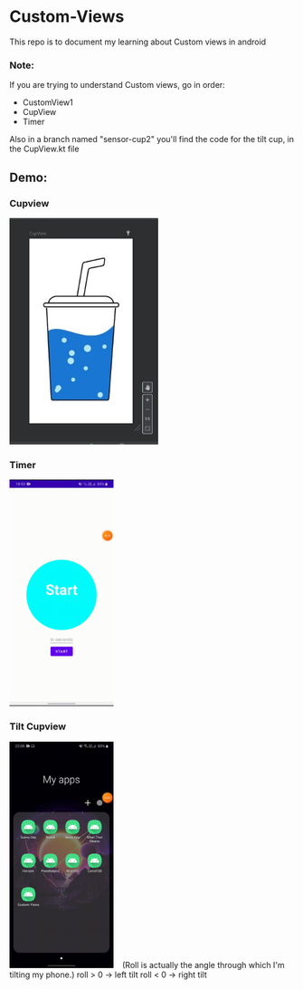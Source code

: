 # Custom-Views
This repo is to document my learning about Custom views in android

### Note:
If you are trying to understand Custom views, go in order:
* CustomView1
* CupView
* Timer

Also in a branch named "sensor-cup2" you'll find the code for the tilt cup, in the CupView.kt file

## Demo:
### Cupview
<img src="https://github.com/kshitijskumar/Custom-Views/blob/main/images/cupview.jpeg" height=400> &nbsp;&nbsp;
### Timer
<img src="https://github.com/kshitijskumar/Custom-Views/blob/main/images/timer.gif" height=400> &nbsp;&nbsp;
### Tilt Cupview
<img src="https://github.com/kshitijskumar/Custom-Views/blob/main/images/tiltCup.gif" height=400> &nbsp;&nbsp;
(Roll is actually the angle through which I'm tilting my phone.)
roll > 0 -> left tilt
roll < 0 -> right tilt
